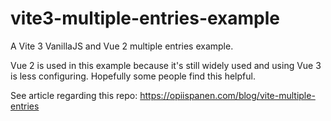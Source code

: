 # vite3-multiple-entries-example
A Vite 3 VanillaJS and Vue 2 multiple entries example.

Vue 2 is used in this example because it's still widely used and using Vue 3 is less configuring. Hopefully some people find this helpful.

See article regarding this repo: https://opiispanen.com/blog/vite-multiple-entries
